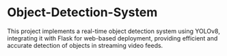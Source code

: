 # Object-Detection-System
This project implements a real-time object detection system using YOLOv8, integrating it with Flask for web-based deployment, providing efficient and accurate detection of objects in streaming video feeds.
